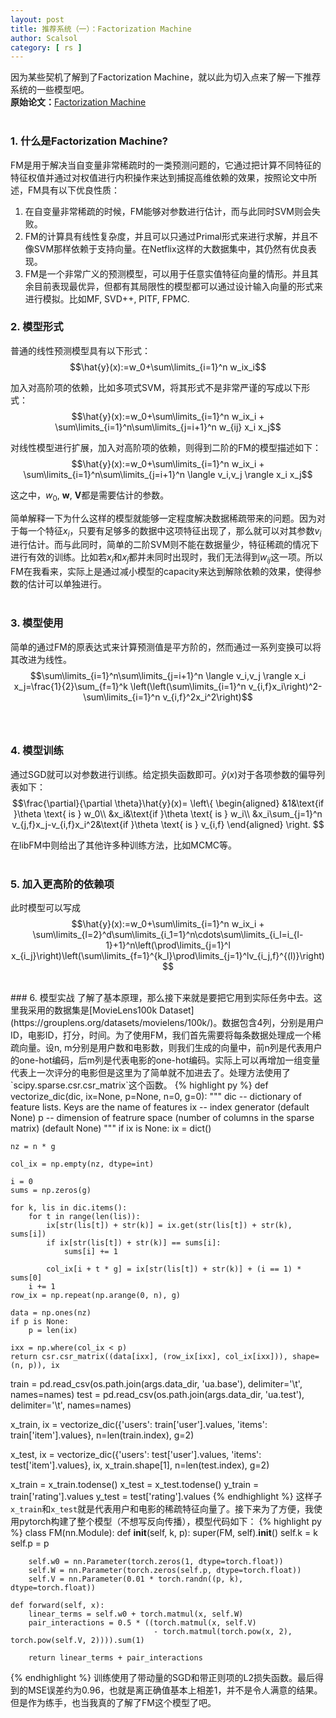 ```yaml
---
layout: post
title: 推荐系统（一）：Factorization Machine
author: Scalsol
category: [ rs ]
---
```


因为某些契机了解到了Factorization Machine，就以此为切入点来了解一下推荐系统的一些模型吧。  
**原始论文：**[Factorization Machine](https://cseweb.ucsd.edu/classes/fa17/cse291-b/reading/Rendle2010FM.pdf)  
<br />
### 1. 什么是Factorization Machine?  
FM是用于解决当自变量非常稀疏时的一类预测问题的，它通过把计算不同特征的特征权值并通过对权值进行内积操作来达到捕捉高维依赖的效果，按照论文中所述，FM具有以下优良性质：
1. 在自变量非常稀疏的时候，FM能够对参数进行估计，而与此同时SVM则会失败。
2. FM的计算具有线性复杂度，并且可以只通过Primal形式来进行求解，并且不像SVM那样依赖于支持向量。在Netflix这样的大数据集中，其仍然有优良表现。
3. FM是一个非常广义的预测模型，可以用于任意实值特征向量的情形。并且其余目前表现最优异，但都有其局限性的模型都可以通过设计输入向量的形式来进行模拟。比如MF, SVD++, PITF, FPMC.

### 2. 模型形式
普通的线性预测模型具有以下形式：  
$$\hat{y}(x):=w_0+\sum\limits_{i=1}^n w_ix_i$$

加入对高阶项的依赖，比如多项式SVM，将其形式不是非常严谨的写成以下形式：
$$\hat{y}(x):=w_0+\sum\limits_{i=1}^n w_ix_i + \sum\limits_{i=1}^n\sum\limits_{j=i+1}^n w_{ij} x_i x_j$$

对线性模型进行扩展，加入对高阶项的依赖，则得到二阶的FM的模型描述如下：  
$$\hat{y}(x):=w_0+\sum\limits_{i=1}^n w_ix_i + \sum\limits_{i=1}^n\sum\limits_{j=i+1}^n \langle v_i,v_j \rangle x_i x_j$$

这之中，$w_0$, $\textbf{w}$, $\textbf{V}$都是需要估计的参数。

简单解释一下为什么这样的模型就能够一定程度解决数据稀疏带来的问题。因为对于每一个特征$x_i$，只要有足够多的数据中这项特征出现了，那么就可以对其参数$v_i$进行估计。而与此同时，简单的二阶SVM则不能在数据量少，特征稀疏的情况下进行有效的训练。比如若$x_i$和$x_j$都并未同时出现时，我们无法得到$w_{ij}$这一项。所以FM在我看来，实际上是通过减小模型的capacity来达到解除依赖的效果，使得参数的估计可以单独进行。  
<br />
### 3. 模型使用
简单的通过FM的原表达式来计算预测值是平方阶的，然而通过一系列变换可以将其改进为线性。
$$\sum\limits_{i=1}^n\sum\limits_{j=i+1}^n \langle v_i,v_j \rangle x_i x_j=\frac{1}{2}\sum_{f=1}^k \left(\left(\sum\limits_{i=1}^n v_{i,f}x_i\right)^2-\sum\limits_{i=1}^n v_{i,f}^2x_i^2\right)$$  
<br />
### 4. 模型训练
通过SGD就可以对参数进行训练。给定损失函数即可。$\hat{y}(x)$对于各项参数的偏导列表如下：  
$$\frac{\partial}{\partial \theta}\hat{y}(x)=
\left\{
	\begin{aligned}
		&1&\text{if }\theta \text{ is } w_0\\
		&x_i&\text{if }\theta \text{ is } w_i\\
		&x_i\sum_{j=1}^n v_{j,f}x_j-v_{i,f}x_i^2&\text{if }\theta \text{ is } v_{i,f}
	\end{aligned}
\right.
$$

在libFM中则给出了其他许多种训练方法，比如MCMC等。  
<br />
### 5. 加入更高阶的依赖项
此时模型可以写成  
$$\hat{y}(x):=w_0+\sum\limits_{i=1}^n w_ix_i + 
			\sum\limits_{l=2}^d\sum\limits_{i_1=1}^n\cdots\sum\limits_{i_l=i_{l-1}+1}^n\left(\prod\limits_{j=1}^l x_{i_j}\right)\left(\sum\limits_{f=1}^{k_l}\prod\limits_{j=1}^lv_{i_j,f}^{(l)}\right)$$
			
<br />		
### 6. 模型实战
了解了基本原理，那么接下来就是要把它用到实际任务中去。这里我采用的数据集是[MovieLens100k Dataset](https://grouplens.org/datasets/movielens/100k/)。数据包含4列，分别是用户ID，电影ID，打分，时间。为了使用FM，我们首先需要将每条数据处理成一个稀疏向量。设n, m分别是用户数和电影数，则我们生成的向量中，前n列是代表用户的one-hot编码，后m列是代表电影的one-hot编码。实际上可以再增加一组变量代表上一次评分的电影但是这里为了简单就不加进去了。处理方法使用了`scipy.sparse.csr.csr_matrix`这个函数。
{% highlight py %}
def vectorize_dic(dic, ix=None, p=None, n=0, g=0):
    """
    dic -- dictionary of feature lists. Keys are the name of features
    ix -- index generator (default None)
    p -- dimension of featrure space (number of columns in the sparse matrix) (default None)
    """
    if ix is None:
        ix = dict()

    nz = n * g

    col_ix = np.empty(nz, dtype=int)

    i = 0
    sums = np.zeros(g)

    for k, lis in dic.items():
        for t in range(len(lis)):
            ix[str(lis[t]) + str(k)] = ix.get(str(lis[t]) + str(k), sums[i])
            if ix[str(lis[t]) + str(k)] == sums[i]:
                sums[i] += 1

            col_ix[i + t * g] = ix[str(lis[t]) + str(k)] + (i == 1) * sums[0]
        i += 1
    row_ix = np.repeat(np.arange(0, n), g)

    data = np.ones(nz)
    if p is None:
        p = len(ix)

    ixx = np.where(col_ix < p)
    return csr.csr_matrix((data[ixx], (row_ix[ixx], col_ix[ixx])), shape=(n, p)), ix
	
train = pd.read_csv(os.path.join(args.data_dir, 'ua.base'), delimiter='\t', names=names)
test = pd.read_csv(os.path.join(args.data_dir, 'ua.test'), delimiter='\t', names=names)

x_train, ix = vectorize_dic({'users': train['user'].values,
                             'items': train['item'].values}, n=len(train.index), g=2)

x_test, ix = vectorize_dic({'users': test['user'].values,
                            'items': test['item'].values}, ix, x_train.shape[1], n=len(test.index), g=2)

x_train = x_train.todense()
x_test = x_test.todense()
y_train = train['rating'].values
y_test = test['rating'].values
{% endhighlight %}
这样子`x_train`和`x_test`就是代表用户和电影的稀疏特征向量了。接下来为了方便，我使用pytorch构建了整个模型（不想写反向传播），模型代码如下：
{% highlight py %}
class FM(nn.Module):
    def __init__(self, k, p):
        super(FM, self).__init__()
        self.k = k
        self.p = p

        self.w0 = nn.Parameter(torch.zeros(1, dtype=torch.float))
        self.W = nn.Parameter(torch.zeros(self.p, dtype=torch.float))
        self.V = nn.Parameter(0.01 * torch.randn((p, k), dtype=torch.float))

    def forward(self, x):
        linear_terms = self.w0 + torch.matmul(x, self.W)
        pair_interactions = 0.5 * ((torch.matmul(x, self.V)
                                    - torch.matmul(torch.pow(x, 2), torch.pow(self.V, 2)))).sum(1)

        return linear_terms + pair_interactions
{% endhighlight %}
训练使用了带动量的SGD和带正则项的L2损失函数。最后得到的MSE误差约为0.96，也就是离正确值基本上相差1，并不是令人满意的结果。但是作为练手，也当我真的了解了FM这个模型了吧。